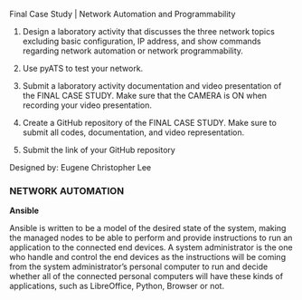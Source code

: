 Final Case Study | Network Automation and Programmability

1. Design a laboratory activity that discusses the three network topics excluding basic configuration, IP address, and show commands regarding network automation or network programmability.

2. Use pyATS to test your network.

3. Submit a laboratory activity documentation and video presentation of the FINAL CASE STUDY. Make sure that the CAMERA is ON when recording your video presentation.

4. Create a GitHub repository of the FINAL CASE STUDY. Make sure to submit all codes, documentation, and video representation.

5. Submit the link of your GitHub repository

Designed by: Eugene Christopher Lee

<h3>NETWORK AUTOMATION</h3>

<b>Ansible</b>
<p>Ansible is written to be a model of the desired state of the system, making the managed nodes to be able to perform and provide instructions to run an application to the connected end devices. A system administrator is the one who handle and control the end devices as the instructions will be coming from the system administrator’s personal computer to run and decide whether all of the connected personal computers will have these kinds of applications, such as LibreOffice, Python, Browser or not.</p>



